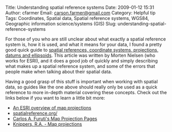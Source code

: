 Title: Understanding spatial reference systems
Date: 2009-01-12 15:31
Author: cfarmer
Email: carson.farmer@gmail.com
Category: Helpful tip
Tags: Coordinates, Spatial data, Spatial reference systems, WGS84, Geographic information science/systems (GIS)
Slug: understanding-spatial-reference-systems

For those of you who are still unclear about what exactly a spatial
reference system is, how it is used, and what it means for your data, I
found a pretty good quick guide to [spatial references, coordinate
systems, projections, datums and ellipsoids][]. This article was written
by Morten Nielsen (who works for ESRI), and it does a good job of
quickly and simply describing what makes up a spatial reference system,
and some of the errors that people make when talking about their spatial
data.

Having a good grasp of this stuff is important when working with spatial
data, so guides like the one above should really only be used as a quick
reference to more in-depth material covering these concepts. Check out
the links below if you want to learn a little bit more:

* [An ESRI overview of map projections][]
* [spatialreference.org/][]
* [Carlos A. Furuti's Map Projection Pages][]
* [Knippers, R.A. - Map projections][]

[spatial references, coordinate systems, projections, datums and ellipsoids]: http://www.sharpgis.net/post/2007/05/05/Spatial-references2c-coordinate-systems2c-projections2c-datums2c-ellipsoids-e28093-confusing.aspx
[An ESRI overview of map projections]: http://webhelp.esri.com/arcgisdesktop/9.3/body.cfm?tocVisable=0&ID=87&TopicName=An%20overview%20of%20map%20projections#
[spatialreference.org/]: http://spatialreference.org/
[Carlos A. Furuti's Map Projection Pages]: http://www.progonos.com/furuti/MapProj/Normal/TOC/cartTOC.html
[Knippers, R.A. - Map projections]: http://www.kartografie.nl/geometrics/Map%20projections/mappro.html
